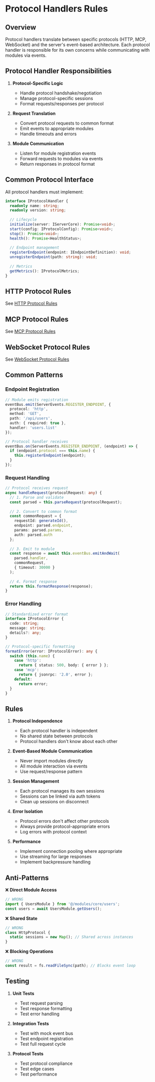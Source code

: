 # Protocol Handlers Rules

## Overview

Protocol handlers translate between specific protocols (HTTP, MCP, WebSocket) and the server's event-based architecture. Each protocol handler is responsible for its own concerns while communicating with modules via events.

## Protocol Handler Responsibilities

1. **Protocol-Specific Logic**
   - Handle protocol handshake/negotiation
   - Manage protocol-specific sessions
   - Format requests/responses per protocol

2. **Request Translation**
   - Convert protocol requests to common format
   - Emit events to appropriate modules
   - Handle timeouts and errors

3. **Module Communication**
   - Listen for module registration events
   - Forward requests to modules via events
   - Return responses in protocol format

## Common Protocol Interface

All protocol handlers must implement:

```typescript
interface IProtocolHandler {
  readonly name: string;
  readonly version: string;
  
  // Lifecycle
  initialize(server: IServerCore): Promise<void>;
  start(config: IProtocolConfig): Promise<void>;
  stop(): Promise<void>;
  health(): Promise<HealthStatus>;
  
  // Endpoint management
  registerEndpoint(endpoint: IEndpointDefinition): void;
  unregisterEndpoint(path: string): void;
  
  // Metrics
  getMetrics(): IProtocolMetrics;
}
```

## HTTP Protocol Rules

See [HTTP Protocol Rules](./http/rules.md)

## MCP Protocol Rules  

See [MCP Protocol Rules](./mcp/rules.md)

## WebSocket Protocol Rules

See [WebSocket Protocol Rules](./websocket/rules.md)

## Common Patterns

### Endpoint Registration
```typescript
// Module emits registration
eventBus.emit(ServerEvents.REGISTER_ENDPOINT, {
  protocol: 'http',
  method: 'GET',
  path: '/api/users',
  auth: { required: true },
  handler: 'users.list'
});

// Protocol handler receives
eventBus.on(ServerEvents.REGISTER_ENDPOINT, (endpoint) => {
  if (endpoint.protocol === this.name) {
    this.registerEndpoint(endpoint);
  }
});
```

### Request Handling
```typescript
// Protocol receives request
async handleRequest(protocolRequest: any) {
  // 1. Parse and validate
  const parsed = this.parseRequest(protocolRequest);
  
  // 2. Convert to common format
  const commonRequest = {
    requestId: generateId(),
    endpoint: parsed.endpoint,
    params: parsed.params,
    auth: parsed.auth
  };
  
  // 3. Emit to module
  const response = await this.eventBus.emitAndWait(
    parsed.handler,
    commonRequest,
    { timeout: 30000 }
  );
  
  // 4. Format response
  return this.formatResponse(response);
}
```

### Error Handling
```typescript
// Standardized error format
interface IProtocolError {
  code: string;
  message: string;
  details?: any;
}

// Protocol-specific formatting
formatError(error: IProtocolError): any {
  switch (this.name) {
    case 'http':
      return { status: 500, body: { error } };
    case 'mcp':
      return { jsonrpc: '2.0', error };
    default:
      return error;
  }
}
```

## Rules

1. **Protocol Independence**
   - Each protocol handler is independent
   - No shared state between protocols
   - Protocol handlers don't know about each other

2. **Event-Based Module Communication**
   - Never import modules directly
   - All module interaction via events
   - Use request/response pattern

3. **Session Management**
   - Each protocol manages its own sessions
   - Sessions can be linked via auth tokens
   - Clean up sessions on disconnect

4. **Error Isolation**
   - Protocol errors don't affect other protocols
   - Always provide protocol-appropriate errors
   - Log errors with protocol context

5. **Performance**
   - Implement connection pooling where appropriate
   - Use streaming for large responses
   - Implement backpressure handling

## Anti-Patterns

❌ **Direct Module Access**
```typescript
// WRONG
import { UsersModule } from '@/modules/core/users';
const users = await UsersModule.getUsers();
```

❌ **Shared State**
```typescript
// WRONG
class HttpProtocol {
  static sessions = new Map(); // Shared across instances
}
```

❌ **Blocking Operations**
```typescript
// WRONG
const result = fs.readFileSync(path); // Blocks event loop
```

## Testing

1. **Unit Tests**
   - Test request parsing
   - Test response formatting
   - Test error handling

2. **Integration Tests**
   - Test with mock event bus
   - Test endpoint registration
   - Test full request cycle

3. **Protocol Tests**
   - Test protocol compliance
   - Test edge cases
   - Test performance
